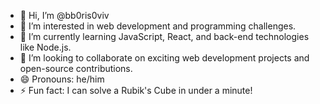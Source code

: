 - 👋 Hi, I’m @bb0ris0viv  
- 👀 I’m interested in web development and programming challenges.  
- 🌱 I’m currently learning JavaScript, React, and back-end technologies like Node.js.  
- 💞️ I’m looking to collaborate on exciting web development projects and open-source contributions.  
- 😄 Pronouns: he/him  
- ⚡ Fun fact: I can solve a Rubik's Cube in under a minute!  
<!---
bb0ris0viv/bb0ris0viv is a ✨ special ✨ repository because its `README.md` (this file) appears on your GitHub profile.
You can click the Preview link to take a look at your changes.
--->
